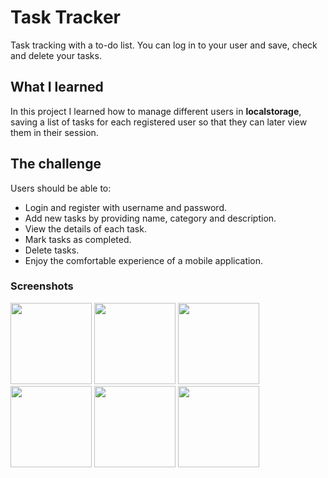 # Task Tracker

Task tracking with a to-do list. You can log in to your user and save, check and delete your tasks.

## What I learned

In this project I learned how to manage different users in **localstorage**, saving a list of tasks for each registered user so that they can later view them in their session.

## The challenge

Users should be able to:

- Login and register with username and password.
- Add new tasks by providing name, category and description.
- View the details of each task. 
- Mark tasks as completed.
- Delete tasks.
- Enjoy the comfortable experience of a mobile application.

### Screenshots

<img src="https://github.com/user-attachments/assets/1d62d6d5-434e-4177-abaf-1035fdfafaf5" width="130" />
<img src="https://github.com/user-attachments/assets/03d94972-7461-4f89-ac58-bc2cfcb85cd7" width="130" />
<img src="https://github.com/user-attachments/assets/a42a8889-4cab-4abb-a189-d9e2b96b5520" width="130" />
<img src="https://github.com/user-attachments/assets/c6ec7be8-0a1f-40cc-b282-f2ff4e0b0235" width="130" />
<img src="https://github.com/user-attachments/assets/ca6abeb1-0f39-40ef-9812-8dd96b087d32" width="130" />
<img src="https://github.com/user-attachments/assets/e15453aa-3055-42dd-b695-5fd4f8e3a554" width="130" />

